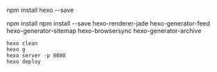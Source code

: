 npm install hexo --save   

npm install
npm install --save hexo-renderer-jade hexo-generator-feed hexo-generator-sitemap hexo-browsersync hexo-generator-archive


	hexo clean
	hexo g
	hexo server -p 8080
	hexo deploy